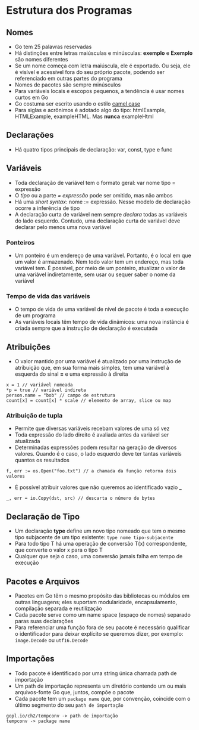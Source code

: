 # Estrutura dos Programas

## Nomes

- Go tem 25 palavras reservadas
- Há distinções entre letras maiúsculas e minúsculas: **exemplo** e **Exemplo** são nomes diferentes
- Se um nome começa com letra maiúscula, ele é exportado. Ou seja, ele é visível e acessível fora do seu próprio pacote, podendo ser referenciado em outras partes do programa
- Nomes de pacotes são sempre minúsculos
- Para variáveis locais e escopos pequenos, a tendência é usar nomes curtos em Go
- Go costuma ser escrito usando o estilo [camel case](https://pt.wikipedia.org/wiki/CamelCase#:~:text=CamelCase%20%C3%A9%20a%20denomina%C3%A7%C3%A3o%20em,defini%C3%A7%C3%B5es%20de%20classes%20e%20objetos.)
- Para siglas e acrônimos é adotado algo do tipo: htmlExample, HTMLExample, exampleHTML. Mas **nunca** exampleHtml

## Declarações

- Há quatro tipos principais de declaração: var, const, type e func

## Variáveis

- Toda declaração de variável tem o formato geral: var nome tipo = expressão
- O *tipo* ou a parte *= expressão* pode ser omitido, mas não ambos
- Há uma *short syntax*: nome := expressão. Nesse modelo de declaração ocorre a inferência de tipo
- A declaração curta de variável nem sempre *declara* todas as variáveis do lado esquerdo. Contudo, uma declaração curta de variável deve declarar pelo menos uma nova variável

### Ponteiros

- Um ponteiro é um endereço de uma variável. Portanto, é o local em que um valor é armazenado. Nem todo valor tem um endereço, mas toda variável tem. É possível, por meio de um ponteiro, atualizar o valor de uma variável indiretamente, sem usar ou sequer saber o nome da variável

### Tempo de vida das variáveis

- O tempo de vida de uma variável de nível de pacote é toda a execução de um programa
- As variáveis locais têm tempo de vida dinâmicos: uma nova instância é criada sempre que a instrução de declaração é executada

## Atribuições

- O valor mantido por uma variável é atualizado por uma instrução de atribuição que, em sua forma mais simples, tem uma variável à esquerda do sinal **=** e uma expressão à direita

```
x = 1 // variável nomeada
*p = true // variável indireta
person.name = "bob" // campo de estrutura
count[x] = count[x] * scale // elemento de array, slice ou map
```

### Atribuição de tupla

- Permite que diversas variáveis recebam valores de uma só vez
- Toda expressão do lado direito é avaliada antes da variável ser atualizada
- Determinadas expressões podem resultar na geração de diversos valores. Quando é o caso, o lado esquerdo deve ter tantas variáveis quantos os resultados

```
f, err := os.Open("foo.txt") // a chamada da função retorna dois valores
```

- É possível atribuir valores que não queremos ao identificado vazio **_**

```
_, err = io.Copy(dst, src) // descarta o número de bytes
```

## Declaração de Tipo

- Um declaração **type** define um novo tipo nomeado que tem o mesmo tipo subjacente de um tipo existente: `type nome tipo-subjacente`
- Para todo tipo T há uma operação de conversão T(x) correspondente, que converte o valor x para o tipo T
- Qualquer que seja o caso, uma conversão jamais falha em tempo de execução

## Pacotes e Arquivos

- Pacotes em Go têm o mesmo propósito das bibliotecas ou módulos em outras linguagens; eles suportam modularidade, encapsulamento, compilação separada e reutilização
- Cada pacote serve como um name space (espaço de nomes) separado paras suas declarações
- Para referenciar uma função fora de seu pacote é necessário qualificar o identificador para deixar explícito se queremos dizer, por exemplo: `image.Decode` ou `utf16.Decode`

## Importações

- Todo pacote é identificado por uma string única chamada path de importação
- Um path de importação representa um diretório contendo um ou mais arquivos-fonte Go que, juntos, compõe o pacote
- Cada pacote tem um `package name` que, por convenção, coincide com o último segmento do seu `path de importação`

```
gopl.io/ch2/tempconv -> path de importação
tempconv -> package name
```